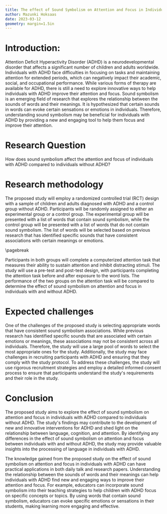 ```yaml
---
title: The effect of Sound Symbolism on Attention and Focus in Individuals with ADHD
author: Mazunki Hoksaas
date: 2023-03-12
geometry: margin=1.5in
---
```


# Introduction:

Attention Deficit Hyperactivity Disorder (ADHD) is a neurodevelopmental disorder that affects a significant number of children and adults worldwide. Individuals with ADHD face difficulties in focusing on tasks and maintaining attention for extended periods, which can negatively impact their academic, social, and occupational performance. While various forms of therapy are available for ADHD, there is still a need to explore innovative ways to help individuals with ADHD improve their attention and focus. Sound symbolism is an emerging field of research that explores the relationship between the sounds of words and their meanings. It is hypothesized that certain sounds in words can evoke certain sensations or emotions in individuals. Therefore, understanding sound symbolism may be beneficial for individuals with ADHD by providing a new and engaging tool to help them focus and improve their attention.

# Research Question

How does sound symbolism affect the attention and focus of individuals with ADHD compared to individuals without ADHD?


# Research methodology

The proposed study will employ a randomized controlled trial (RCT) design with a sample of children and adults diagnosed with ADHD and a control group without ADHD. Participants will be randomly assigned to either an experimental group or a control group. The experimental group will be presented with a list of words that contain sound symbolism, while the control group will be presented with a list of words that do not contain sound symbolism. The list of words will be selected based on previous research that has identified specific sounds that have consistent associations with certain meanings or emotions.

\pagebreak

Participants in both groups will complete a computerized attention task that measures their ability to sustain attention and inhibit distracting stimuli. The study will use a pre-test and post-test design, with participants completing the attention task before and after exposure to the word lists. The performance of the two groups on the attention task will be compared to determine the effect of sound symbolism on attention and focus in individuals with and without ADHD.


# Expected challenges

One of the challenges of the proposed study is selecting appropriate words that have consistent sound symbolism associations. While previous research has identified specific sounds that are associated with certain emotions or meanings, these associations may not be consistent across all individuals. Therefore, the study will use a large pool of words to select the most appropriate ones for the study. Additionally, the study may face challenges in recruiting participants with ADHD and ensuring that they comply with the study protocol. To address these challenges, the study will use rigorous recruitment strategies and employ a detailed informed consent process to ensure that participants understand the study's requirements and their role in the study.

# Conclusion

The proposed study aims to explore the effect of sound symbolism on attention and focus in individuals with ADHD compared to individuals without ADHD. The study's findings may contribute to the development of new and innovative interventions for ADHD and shed light on the relationship between language, cognition, and attention. By identifying any differences in the effect of sound symbolism on attention and focus between individuals with and without ADHD, the study may provide valuable insights into the processing of language in individuals with ADHD.

The knowledge gained from the proposed study on the effect of sound symbolism on attention and focus in individuals with ADHD can have practical applications in both daily talk and research papers. Understanding the relationship between the sounds of words and their meanings can help individuals with ADHD find new and engaging ways to improve their attention and focus. For example, educators can incorporate sound symbolism into their teaching strategies to help children with ADHD focus on specific concepts or topics. By using words that contain sound symbolism, educators can evoke specific emotions or sensations in their students, making learning more engaging and effective.

